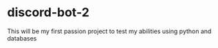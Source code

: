 # discord-bot-2

This will be my first passion project to test my abilities using python and databases
